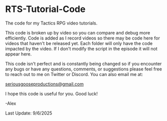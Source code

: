# RTS-Tutorial-Code
The code for my Tactics RPG video tutorials.

This code is broken up by video so you can compare and debug more efficiently. Code is added as I record videos so there may be code here for videos that haven't be released yet. Each folder will only have the code impacted by the video. If I don't modify the script in the episode it will not appear here.

This code isn't perfect and is constantly being changed so if you encounter any bugs or have any questions, comments, or suggestions please feel free to reach out to me on Twitter or Discord. You can also email me at:

seriousgooseproductions@gmail.com

I hope this code is useful for you. Good luck!

-Alex

Last Update: 9/6/2025
